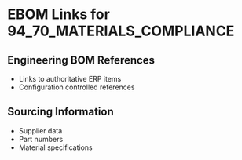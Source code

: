 # EBOM Links for 94_70_MATERIALS_COMPLIANCE

## Engineering BOM References
- Links to authoritative ERP items
- Configuration controlled references

## Sourcing Information
- Supplier data
- Part numbers
- Material specifications
